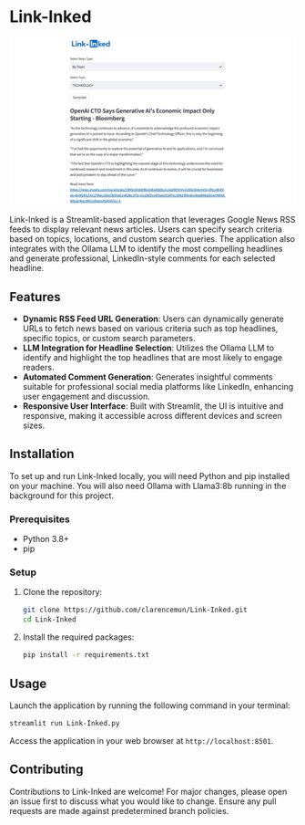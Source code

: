 # Link-Inked

![App screenshot](screenshot.jpg)

Link-Inked is a Streamlit-based application that leverages Google News RSS feeds to display relevant news articles. Users can specify search criteria based on topics, locations, and custom search queries. The application also integrates with the Ollama LLM to identify the most compelling headlines and generate professional, LinkedIn-style comments for each selected headline.

## Features

- **Dynamic RSS Feed URL Generation**: Users can dynamically generate URLs to fetch news based on various criteria such as top headlines, specific topics, or custom search parameters.
- **LLM Integration for Headline Selection**: Utilizes the Ollama LLM to identify and highlight the top headlines that are most likely to engage readers.
- **Automated Comment Generation**: Generates insightful comments suitable for professional social media platforms like LinkedIn, enhancing user engagement and discussion.
- **Responsive User Interface**: Built with Streamlit, the UI is intuitive and responsive, making it accessible across different devices and screen sizes.

## Installation

To set up and run Link-Inked locally, you will need Python and pip installed on your machine.
You will also need Ollama with Llama3:8b running in the background for this project.

### Prerequisites

- Python 3.8+
- pip

### Setup

1. Clone the repository:
   ```bash
   git clone https://github.com/clarencemun/Link-Inked.git
   cd Link-Inked
   ```

2. Install the required packages:
   ```bash
   pip install -r requirements.txt
   ```

## Usage

Launch the application by running the following command in your terminal:

```bash
streamlit run Link-Inked.py
```

Access the application in your web browser at `http://localhost:8501`.

## Contributing

Contributions to Link-Inked are welcome! For major changes, please open an issue first to discuss what you would like to change. Ensure any pull requests are made against predetermined branch policies.